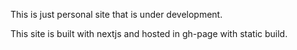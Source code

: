 This is just personal site that is under development.

This site is built with nextjs and hosted in gh-page with static build.
